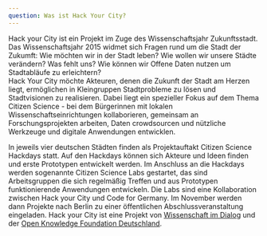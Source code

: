 ```yaml
---
question: Was ist Hack Your City?
---
```


Hack your City ist ein Projekt im Zuge des Wissenschaftsjahr Zukunftsstadt.
Das Wissenschaftsjahr 2015 widmet sich Fragen rund um die Stadt der Zukumft: Wie möchten wir in der Stadt leben? Wie wollen wir unsere Städte verändern? Was fehlt uns? Wie können wir Offene Daten nutzen um Stadtabläufe zu erleichtern?<br>
Hack Your City möchte Akteuren, denen die Zukunft der Stadt am Herzen liegt, ermöglichen in Kleingruppen Stadtprobleme zu lösen und Stadtvisionen zu realisieren. Dabei liegt ein spezieller Fokus auf dem Thema Citizen Science - bei dem Bürgerinnen mit lokalen Wissenschaftseinrichtungen kollaborieren, gemeinsam an Forschungsprojekten arbeiten, Daten crowdsourcen und nützliche Werkzeuge und digitale Anwendungen entwicklen.

In jeweils vier deutschen Städten finden als Projektauftakt Citizen Science Hackdays statt. Auf den Hackdays können sich Akteure und Ideen finden und erste Prototypen entwickelt werden. Im Anschluss an die Hackdays werden sogenannte Citizen Science Labs gestartet, das sind Arbeitsgruppen die sich regelmäßig Treffen und aus Prototypen funktionierende Anwendungen entwickeln. Die Labs sind eine Kollaboration zwischen Hack your City und Code for Germany. Im November werden dann Projekte nach Berlin zu einer öffentlichen Abschlussveranstaltung eingeladen.
Hack your City ist eine Projekt von <a href="http://www.wissenschaft-im-dialog.de/">Wissenschaft im Dialog</a> und der <a href="http://okfn.de/">Open Knowledge Foundation Deutschland</a>.
